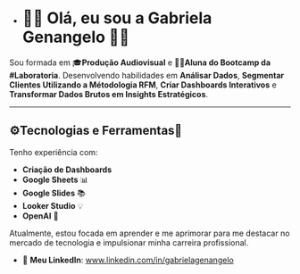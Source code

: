 - # 👩‍💻 Olá, eu sou a Gabriela Genangelo 👩‍💻

Sou formada em 🎓**Produção Audiovisual** e 👩‍🎓**Aluna do Bootcamp da #Laboratoria**. Desenvolvendo habilidades em **Análisar Dados**, **Segmentar Clientes Utilizando a Métodologia RFM**, **Criar Dashboards Interativos** e **Transformar Dados Brutos em Insights Estratégicos**.

---

## ⚙️**Tecnologias e Ferramentas**🔧

Tenho experiência com:

- **Criação de Dashboards**
- **Google Sheets** 📊
- **Google Slides** 📚
- **Looker Studio** 💡
- **OpenAI** 🤖

Atualmente, estou focada em aprender e me aprimorar para me destacar no mercado de tecnologia e impulsionar minha carreira profissional.

- 💼 **Meu LinkedIn**: www.linkedin.com/in/gabrielagenangelo

